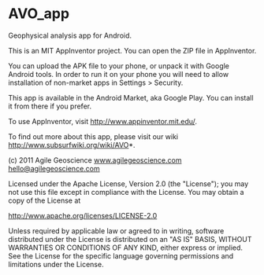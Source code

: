 AVO_app
=======

Geophysical analysis app for Android.

This is an MIT AppInventor project. You can open the ZIP
file in AppInventor. 

You can upload the APK file to your phone, or unpack it
with Google Android tools. In order to run it on your
phone you will need to allow installation of non-market
apps in Settings > Security. 

This app is available in the Android Market, aka Google
Play. You can install it from there if you prefer.

To use AppInventor, visit http://www.appinventor.mit.edu/.

To find out more about this app, please visit our wiki
http://www.subsurfwiki.org/wiki/AVO*.

(c) 2011 Agile Geoscience
         www.agilegeoscience.com 
         hello@agilegeoscience.com

Licensed under the Apache License, Version 2.0 (the "License");
you may not use this file except in compliance with the License.
You may obtain a copy of the License at

 http://www.apache.org/licenses/LICENSE-2.0

Unless required by applicable law or agreed to in writing, software
distributed under the License is distributed on an "AS IS" BASIS,
WITHOUT WARRANTIES OR CONDITIONS OF ANY KIND, either express or implied.
See the License for the specific language governing permissions and
limitations under the License.
